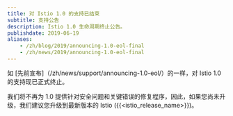 ```yaml
---
title: 对 Istio 1.0 的支持已结束
subtitle: 支持公告
description: Istio 1.0 生命周期终止公告。
publishdate: 2019-06-19
aliases:
    - /zh/blog/2019/announcing-1.0-eol-final
    - /zh/news/2019/announcing-1.0-eol-final
---
```


如 [先前宣布]（/zh/news/support/announcing-1.0-eol/）的一样，对 Istio 1.0 的支持现已正式终止。

我们将不再为 1.0 提供针对安全问题和关键错误的修复程序，因此，如果您尚未升级，我们建议您升级到最新版本的 Istio ({{<istio_release_name>}})。
